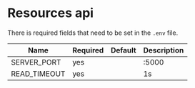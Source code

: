 # Resources api

There is required fields that need to be set in the `.env` file.

| Name              | Required | Default | Description                           |
|-------------------|----------|---------|---------------------------------------|
| SERVER_PORT       | yes      |         | :5000                                 |
| READ_TIMEOUT      | yes      |         | 1s                                    |
